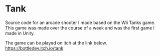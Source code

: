 # Tank

Source code for an arcade shooter I made based on the Wii Tanks game.
This game was made over the course of a week and was the first game I made in Unity.

The game can be played on itch at the link below.
https://bottledev.itch.io/tank

